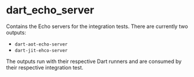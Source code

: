 # dart_echo_server

Contains the Echo servers for the integration tests. There are currently two outputs:
- `dart-aot-echo-server`
- `dart-jit-ehco-server`

The outputs run with their respective Dart runners and are consumed by their respective integration test.
